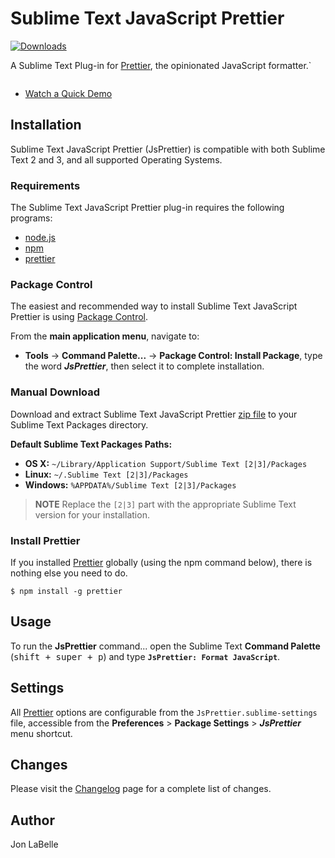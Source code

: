# Sublime Text JavaScript Prettier

[![Downloads](https://packagecontrol.herokuapp.com/downloads/JsPrettier.svg?color=80d4cd)](https://packagecontrol.io/packages/JsPrettier)

A Sublime Text Plug-in for [Prettier], the opinionated JavaScript formatter.`

<a href="https://github.com/jonlabelle/SublimeJsPrettier/blob/master/screenshots/demo.gif" title="Click Here to Watch a Quick Demo">
	<img src="https://github.com/jonlabelle/SublimeJsPrettier/blob/master/screenshots/before_and_after.gif?raw=true" alt="" style="max-width: 600px; max-height: 498px">
</a>

- [Watch a Quick Demo]

## Installation

Sublime Text JavaScript Prettier (JsPrettier) is compatible with both Sublime
Text 2 and 3, and all supported Operating Systems.

### Requirements

The Sublime Text JavaScript Prettier plug-in requires the following programs:

- [node.js]
- [npm]
- [prettier]

### Package Control

The easiest and recommended way to install Sublime Text JavaScript Prettier is
using [Package Control].

From the **main application menu**, navigate to:

- **Tools** -> **Command Palette...** -> **Package Control: Install Package**,
type the word ***JsPrettier***, then select it to complete installation.

### Manual Download

Download and extract Sublime Text JavaScript Prettier [zip file] to your
Sublime Text Packages directory.

**Default Sublime Text Packages Paths:**
<a name="default-st-paths"></a>

* **OS X:** `~/Library/Application Support/Sublime Text [2|3]/Packages`
* **Linux:** `~/.Sublime Text [2|3]/Packages`
* **Windows:** `%APPDATA%/Sublime Text [2|3]/Packages`

> **NOTE** Replace the `[2|3]` part with the appropriate Sublime Text
> version for your installation.

### Install Prettier

If you installed [Prettier] globally (using the npm command below), there is
nothing else you need to do.

	$ npm install -g prettier

## Usage

To run the **JsPrettier** command... open the Sublime Text **Command Palette**
(<kbd>shift + super + p</kbd>) and type **`JsPrettier: Format JavaScript`**.

## Settings

All [Prettier] options are configurable from the `JsPrettier.sublime-settings`
file, accessible from the **Preferences** > **Package Settings** >
***JsPrettier*** menu shortcut.

## Changes

Please visit the [Changelog] page for a complete list of changes.

## Author

Jon LaBelle

[Watch a Quick Demo]: https://github.com/jonlabelle/SublimeJsPrettier/blob/master/screenshots/demo.gif
[Prettier]: https://github.com/jlongster/prettier
[Package Control]: https://packagecontrol.io
[node.js]: https://nodejs.org
[npm]: https://www.npmjs.com
[zip file]: https://github.com/jonlabelle/SublimeJsPrettier/archive/master.zip
[package directory]: #default-st-paths "Default Sublime Text Packages Paths"
[manual download instructions]: #manual-download
[Changelog]: https://github.com/jonlabelle/SublimeJsPrettier/blob/master/CHANGELOG.md
